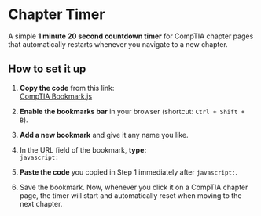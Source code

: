 # Chapter Timer

A simple **1 minute 20 second countdown timer** for CompTIA chapter pages that automatically restarts whenever you navigate to a new chapter.

## How to set it up

1. **Copy the code** from this link:  
   [CompTIA Bookmark.js](https://raw.githubusercontent.com/killerqueen2007/CompTIA-Count-down-timer/refs/heads/main/CompTIA/Bookmark.js)

2. **Enable the bookmarks bar** in your browser (shortcut: `Ctrl + Shift + B`).

3. **Add a new bookmark** and give it any name you like.  

4. In the URL field of the bookmark, **type:**  
   `javascript:`

5. **Paste the code** you copied in Step 1 immediately after `javascript:`.

6. Save the bookmark. Now, whenever you click it on a CompTIA chapter page, the timer will start and automatically reset when moving to the next chapter.
